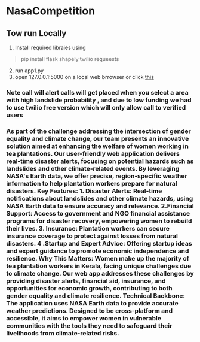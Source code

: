 # NasaCompetition

## Tow run Locally 
1. Install required libraies using
> pip install flask shapely twilio requeests
2. run app1.py
3. open 127.0.0.1:5000 on a local web brrowser or click [this](127.0.0.1:5000)
### Note call will alert calls will get placed when you select a area with high landslide probability , and due to low funding we had to use twilio free version which will only allow call to verified users

### As part of the challenge addressing the intersection of gender equality and climate change, our team presents an innovative solution aimed at enhancing the welfare of women working in tea plantations. Our user-friendly web application delivers real-time disaster alerts, focusing on potential hazards such as landslides and other climate-related events. By leveraging NASA's Earth data, we offer precise, region-specific weather information to help plantation workers prepare for natural disasters. Key Features: 1. Disaster Alerts: Real-time notifications about landslides and other climate hazards, using NASA Earth data to ensure accuracy and relevance. 2.Financial Support: Access to government and NGO financial assistance programs for disaster recovery, empowering women to rebuild their lives. 3. Insurance: Plantation workers can secure insurance coverage to protect against losses from natural disasters. 4 .Startup and Expert Advice: Offering startup ideas and expert guidance to promote economic independence and resilience. Why This Matters: Women make up the majority of tea plantation workers in Kerala, facing unique challenges due to climate change. Our web app addresses these challenges by providing disaster alerts, financial aid, insurance, and opportunities for economic growth, contributing to both gender equality and climate resilience. Technical Backbone: The application uses NASA Earth data to provide accurate weather predictions. Designed to be cross-platform and accessible, it aims to empower women in vulnerable communities with the tools they need to safeguard their livelihoods from climate-related risks.
